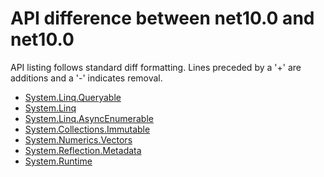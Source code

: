 # API difference between net10.0 and net10.0

API listing follows standard diff formatting.
Lines preceded by a '+' are additions and a '-' indicates removal.

* [System.Linq.Queryable](10.0-preview2_System.Linq.Queryable.md)
* [System.Linq](10.0-preview2_System.Linq.md)
* [System.Linq.AsyncEnumerable](10.0-preview2_System.Linq.AsyncEnumerable.md)
* [System.Collections.Immutable](10.0-preview2_System.Collections.Immutable.md)
* [System.Numerics.Vectors](10.0-preview2_System.Numerics.Vectors.md)
* [System.Reflection.Metadata](10.0-preview2_System.Reflection.Metadata.md)
* [System.Runtime](10.0-preview2_System.Runtime.md)

